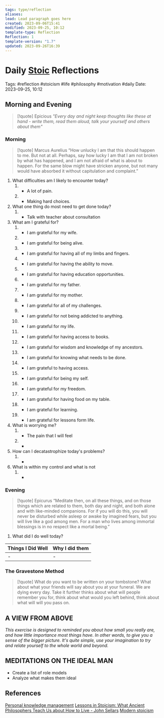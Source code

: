 ```yaml
---
tags: type/reflection
aliases: 
lead: Lead paragraph goes here
created: 2023-09-06T15:41
modified: 2023-09-25, 10:12
template-type: Reflection
Reflection: 1
template-version: "1.7"
updated: 2023-09-26T16:39
---
```



# Daily [Stoic](../SLIP-BOX/Stoicism.md) Reflections

Tags:  #reflection #stoicism #life #philosophy #motivation #daily 
Date: 2023-09-25, 10:12

## Morning and Evening

> [!quote] Epicious 
> _"Every day and night keep thoughts like these at hand - write them, 
> read them aloud, talk your yourself and others about them"_


### Morning

> [!quote] Marcus Aurelius
> “How unlucky I am that this should happen to me. But not at all. Perhaps, say 
> how lucky I am that I am not broken by what has happened, and I am not 
> afraid  of what is about to happen. For the same blow might have stricken 
> anyone, but not many would have absorbed it without capitulation 
> and complaint.”

1. What difficulties am I likely to encounter today?
	1. - A lot of pain.
	2. - Making hard choices.
2. What one thing do most need to get done today?
	1. - Talk with teacher about consultation 
3. What am I grateful for?
	1. - I am grateful for my wife.
	2. - I am grateful for being alive.
	3. - I am grateful for having all of my limbs and fingers. 
	4. - I am grateful for having the ability to move.
	5. - I am grateful for having education opportunities.
	6. - I am grateful for my father.
	7. - I am grateful for my mother.
	8. - I am grateful for all of my challenges. 
	9. - I am grateful for not being addicted to anything. 
	10. - I am grateful for my life. 
	11. - I am grateful for having access to books. 
	12. - I am grateful for wisdom and knowledge of my ancestors.
	13. - I am grateful for knowing what needs to be done. 
	14. - I am grateful to having access.
	15. - I am grateful for being my self.
	16. - I am grateful for my freedom. 
	17. - I am grateful for having food on my table.
	18. - I am grateful for learning.
	19. - I am grateful for lessons form life. 
4. What is worrying me?
	1. - The pain that I will feel 
	2. - 
5. How can I decatastrophize today's problems?
	1. -
6. What is within my control and what is not
	1. -

### Evening

> [!quote]  Epicurus
> “Meditate then, on all these things, and on those things which are related 
> to them, both day and night, and both alone and with like-minded 
> companions. For if you will do this, you will never be disturbed while 
> asleep or awake by imagined fears, but you will live like a god among 
> men. For a man who lives among immortal blessings is in no respect 
> like a mortal being.”

1. What did I do well today?

| Things I Did Well | Why I did them |
| ------------------- | ---------------- |
| -                 | -              |

### The Gravestone Method

> [!quote]
> What do you want to be written on your tombstone? What about what your friends will say about you at your funeral. We are dying every day. Take it further thinks about what will people remember you for, think about what would you left behind, think about what will will you pass on.

## A VIEW FROM ABOVE

_This exercise is designed to reminded you about how small you really are, and how little importance most things have. In other words, to give you a sense of the bigger picture. It's quite simple, use your imagination to try and relate yourself to the whole world and beyond._

## MEDITATIONS ON THE IDEAL MAN

- Create a list of role models 
- Analyze what makes them ideal 

## References

[Personal knowledge management](Personal%20knowledge%20management.md)
[Lessons in Stoicism: What Ancient Philosophers Teach Us about How to Live - John Sellars](https://books.google.cz/books/about/Lessons_in_Stoicism.html?id=ky84zQEACAAJ&redir_esc=y)
[Modern stoicism](https://modernstoicism.com/)


